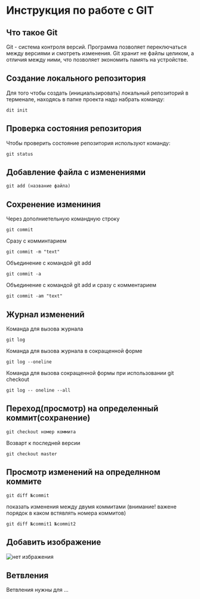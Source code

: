 # **Инструкция по работе с GIT**

## Что такое Git

Git - система контроля версий. Программа позволяет переключаться между версиями и смотреть изменения. Git хранит не файлы целиком, а отличия между ними, что позволяет экономить память на устройстве.

## Создание локального репозитория

Для того чтобы создать (инициальзировать) локальный репозиторий в терменале, находясь в папке проекта надо набрать команду:

    dit init
    
## Проверка состояния репозитория

Чтобы проверить состояние репозитория используют команду:

    git status

## Добавление файла с изменениями

    git add (название файла)

## Сохренение измениния

Через дополниетельную командную строку

    git commit

Сразу с комминтарием

    git commit -m "text"

Объединение с командой git add

    git commit -a

Объединение с командой git add и сразу с комментарием

    git commit -am "text"

## Журнал изменений

Команда для вызова журнала

    git log

Команда для вызова журнала в сокращенной форме

    git log --oneline

Команда для вызова сокращенной формы при использовании git checkout

    git log -- oneline --all

## Переход(просмотр) на определенный коммит(сохранение)

    git checkout номер коммита

Возварт к последней версии

    git checkout master

## Просмотр изменений на определнном коммите

    git diff №commit

показать изменения между двумя коммитами (внимание! важене порядок в каком встявлять номера коммитов)

    git diff №commit1 №commit2

## Добавить изображение

![нет избражения](cat.jpg)

## Ветвления

Ветвления нужны для ...

